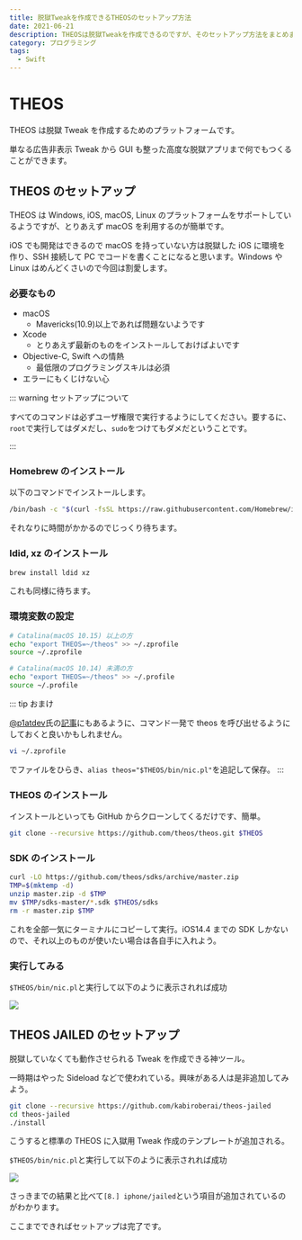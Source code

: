 ```yaml
---
title: 脱獄Tweakを作成できるTHEOSのセットアップ方法
date: 2021-06-21
description: THEOSは脱獄Tweakを作成できるのですが、そのセットアップ方法をまとめました
category: プログラミング
tags:
  - Swift
---
```


# THEOS

THEOS は脱獄 Tweak を作成するためのプラットフォームです。

単なる広告非表示 Tweak から GUI も整った高度な脱獄アプリまで何でもつくることができます。

## THEOS のセットアップ

THEOS は Windows, iOS, macOS, Linux のプラットフォームをサポートしているようですが、とりあえず macOS を利用するのが簡単です。

iOS でも開発はできるので macOS を持っていない方は脱獄した iOS に環境を作り、SSH 接続して PC でコードを書くことになると思います。Windows や Linux はめんどくさいので今回は割愛します。

### 必要なもの

- macOS
  - Mavericks(10.9)以上であれば問題ないようです
- Xcode
  - とりあえず最新のものをインストールしておけばよいです
- Objective-C, Swift への情熱
  - 最低限のプログラミングスキルは必須
- エラーにもくじけない心

::: warning セットアップについて

すべてのコマンドは必ずユーザ権限で実行するようにしてください。要するに、`root`で実行してはダメだし、`sudo`をつけてもダメだということです。

:::

### Homebrew のインストール

以下のコマンドでインストールします。

```bash
/bin/bash -c "$(curl -fsSL https://raw.githubusercontent.com/Homebrew/install/HEAD/install.sh)"
```

それなりに時間がかかるのでじっくり待ちます。

### ldid, xz のインストール

```bash
brew install ldid xz
```

これも同様に待ちます。

### 環境変数の設定

```bash
# Catalina(macOS 10.15) 以上の方
echo "export THEOS=~/theos" >> ~/.zprofile
source ~/.zprofile
```

```bash
# Catalina(macOS 10.14) 未満の方
echo "export THEOS=~/theos" >> ~/.profile
source ~/.profile
```

::: tip おまけ

[@p1atdev](https://twitter.com/p1atdev)氏の[記事](https://zenn.dev/platina/articles/cc2dcfa20711e2)にもあるように、コマンド一発で theos を呼び出せるようにしておくと良いかもしれません。

```bash
vi ~/.zprofile
```

でファイルをひらき、`alias theos="$THEOS/bin/nic.pl"`を追記して保存。
:::

### THEOS のインストール

インストールといっても GitHub からクローンしてくるだけです、簡単。

```bash
git clone --recursive https://github.com/theos/theos.git $THEOS
```

### SDK のインストール

```bash
curl -LO https://github.com/theos/sdks/archive/master.zip
TMP=$(mktemp -d)
unzip master.zip -d $TMP
mv $TMP/sdks-master/*.sdk $THEOS/sdks
rm -r master.zip $TMP
```

これを全部一気にターミナルにコピーして実行。iOS14.4 までの SDK しかないので、それ以上のものが使いたい場合は各自手に入れよう。

### 実行してみる

`$THEOS/bin/nic.pl`と実行して以下のように表示されれば成功

![](https://pbs.twimg.com/media/E4VdYyqVgAY6fgM?format=png)

## THEOS JAILED のセットアップ

脱獄していなくても動作させられる Tweak を作成できる神ツール。

一時期はやった Sideload などで使われている。興味がある人は是非追加してみよう。

```bash
git clone --recursive https://github.com/kabiroberai/theos-jailed
cd theos-jailed
./install
```

こうすると標準の THEOS に入獄用 Tweak 作成のテンプレートが追加される。

`$THEOS/bin/nic.pl`と実行して以下のように表示されれば成功

![](https://pbs.twimg.com/media/E4Vh6K_UUAAH3Kg?format=png)

さっきまでの結果と比べて`[8.] iphone/jailed`という項目が追加されているのがわかります。

ここまでできればセットアップは完了です。
